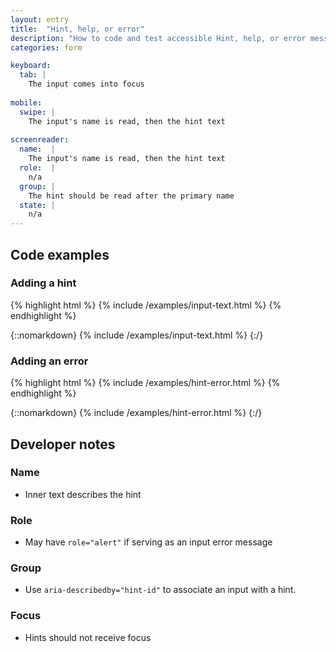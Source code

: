 ```yaml
---
layout: entry
title:  "Hint, help, or error"
description: "How to code and test accessible Hint, help, or error messages for the Web"
categories: form

keyboard:
  tab: |
    The input comes into focus
      
mobile:
  swipe: |
    The input's name is read, then the hint text
    
screenreader:
  name:  |
    The input's name is read, then the hint text
  role:  |
    n/a
  group: |
    The hint should be read after the primary name
  state: |
    n/a
---
```

## Code examples

### Adding a hint

{% highlight html %}
{% include /examples/input-text.html %}
{% endhighlight %}

{::nomarkdown}
<example>
{% include /examples/input-text.html %}
</example>
{:/}

### Adding an error


{% highlight html %}
{% include /examples/hint-error.html %}
{% endhighlight %}

{::nomarkdown}
<example>
{% include /examples/hint-error.html %}
</example>
{:/}

## Developer notes

### Name
- Inner text describes the hint

### Role
- May have `role="alert"` if serving as an input error message

### Group
- Use `aria-describedby="hint-id"` to associate an input with a hint.

### Focus
- Hints should not receive focus

